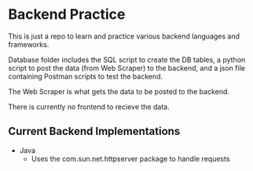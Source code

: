 # Backend Practice

This is just a repo to learn and practice various backend languages and frameworks.

Database folder includes the SQL script to create the DB tables, a python script to post the data (from Web Scraper) 
to the backend, and a json file containing Postman scripts to test the backend.

The Web Scraper is what gets the data to be posted to the backend.

There is currently no frontend to recieve the data.

## Current Backend Implementations
* Java
  * Uses the com.sun.net.httpserver package to handle requests
